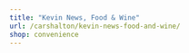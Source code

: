 ```yaml
---
title: "Kevin News, Food & Wine"
url: /carshalton/kevin-news-food-and-wine/
shop: convenience
---
```

